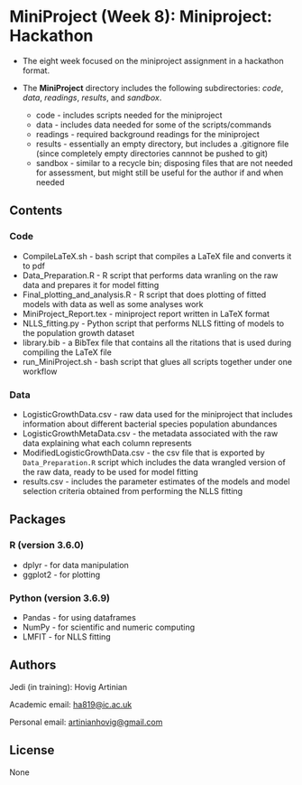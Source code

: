 # MiniProject (Week 8): Miniproject: Hackathon

* The eight week focused on the miniproject assignment in a hackathon format.

* The **MiniProject** directory includes the following subdirectories: *code*, *data*, *readings*, *results*, and *sandbox*.
    - code - includes scripts needed for the miniproject
    - data - includes data needed for some of the scripts/commands
    - readings - required background readings for the miniproject
    - results - essentially an empty directory, but includes a .gitignore file (since completely empty directories cannnot be pushed to git)
    - sandbox - similar to a recycle bin; disposing files that are not needed for assessment, but might still be useful for the author if and when needed

## Contents

### Code

* CompileLaTeX.sh - bash script that compiles a LaTeX file and converts it to pdf
* Data_Preparation.R - R script that performs data wranling on the raw data and prepares it for model fitting
* Final_plotting_and_analysis.R - R script that does plotting of fitted models with data as well as some analyses work
* MiniProject_Report.tex - miniproject report written in LaTeX format
* NLLS_fitting.py - Python script that performs NLLS fitting of models to the population growth dataset
* library.bib - a BibTex file that contains all the ritations that is used during compiling the LaTeX file
* run_MiniProject.sh - bash script that glues all scripts together under one workflow

### Data

* LogisticGrowthData.csv - raw data used for the miniproject that includes information about different bacterial species population abundances
* LogisticGrowthMetaData.csv - the metadata associated with the raw data explaining what each column represents
* ModifiedLogisticGrowthData.csv - the csv file that is exported by `Data_Preparation.R` script which includes the data wrangled version of the raw data, ready to be used for model fitting
* results.csv - includes the parameter estimates of the models and model selection criteria obtained from performing the NLLS fitting

## Packages

### R (version 3.6.0)

* dplyr - for data manipulation
* ggplot2 - for plotting

### Python (version 3.6.9)

* Pandas - for using dataframes
* NumPy - for scientific and numeric computing
* LMFIT - for NLLS fitting

## Authors

Jedi (in training): Hovig Artinian

Academic email: ha819@ic.ac.uk

Personal email: artinianhovig@gmail.com

## License

None

